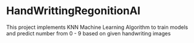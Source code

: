 # HandWrittingRegonitionAI
This project implements KNN Machine Learning Algorithm to train models and predict number from 0 - 9 based on given handwriting images
